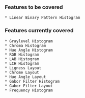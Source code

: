 ### Features to be covered ###
    * Linear Binary Pattern Histogram

### Features currently covered ###

    * Graylevel Histogram
    * Chroma Histogram
    * Hue Angle Histogram
    * RGB Histogram
    * LAB Histogram
    * LCH Histogram
    * Ligness Layout
    * Chrome Layout
    * Hue Angle Layout
    * Gabor Filter Histogram
    * Gabor Filter Layout
    * Frequency Histogram
